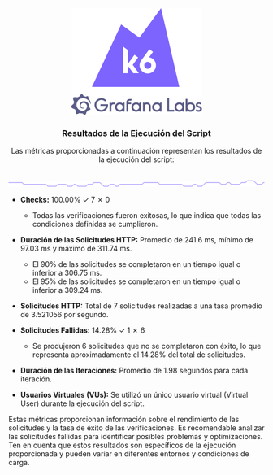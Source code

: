<p align="center"><a href="https://k6.io/"><img src="./ejercicio_k6/assets/k6-logo-with-grafana.svg" alt="k6" width="258" height="210" /></a></p>


<h3 align="center">Resultados de la Ejecución del Script</h3>
<p align="center">Las métricas proporcionadas a continuación representan los resultados de la ejecución del script:</p>


<br/>
<img src="./ejercicio_k6/assets/github-hr.png" alt="---" />
<br/>

- **Checks:** 100.00% ✓ 7 ✗ 0
  - Todas las verificaciones fueron exitosas, lo que indica que todas las condiciones definidas se cumplieron.

- **Duración de las Solicitudes HTTP:** Promedio de 241.6 ms, mínimo de 97.03 ms y máximo de 311.74 ms.
  - El 90% de las solicitudes se completaron en un tiempo igual o inferior a 306.75 ms.
  - El 95% de las solicitudes se completaron en un tiempo igual o inferior a 309.24 ms.

- **Solicitudes HTTP:** Total de 7 solicitudes realizadas a una tasa promedio de 3.521056 por segundo.

- **Solicitudes Fallidas:** 14.28% ✓ 1 ✗ 6
  - Se produjeron 6 solicitudes que no se completaron con éxito, lo que representa aproximadamente el 14.28% del total de solicitudes.

- **Duración de las Iteraciones:** Promedio de 1.98 segundos para cada iteración.

- **Usuarios Virtuales (VUs):** Se utilizó un único usuario virtual (Virtual User) durante la ejecución del script.

Estas métricas proporcionan información sobre el rendimiento de las solicitudes y la tasa de éxito de las verificaciones. Es recomendable analizar las solicitudes fallidas para identificar posibles problemas y optimizaciones. Ten en cuenta que estos resultados son específicos de la ejecución proporcionada y pueden variar en diferentes entornos y condiciones de carga.
